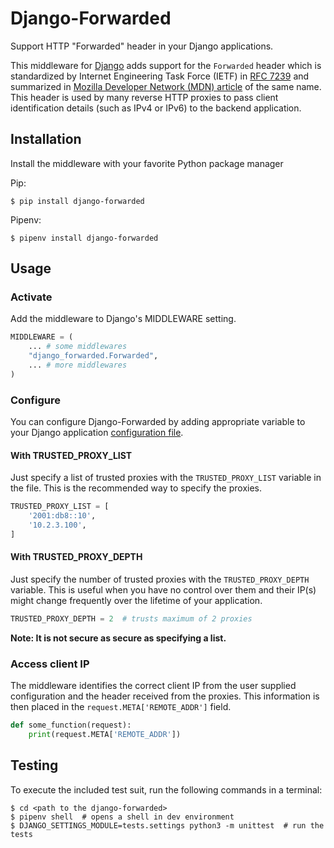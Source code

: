 # Django-Forwarded

Support HTTP "Forwarded" header in your Django applications.

This middleware for [Django](https://www.djangoproject.com/) adds support for the `Forwarded` header which is standardized by Internet Engineering Task Force (IETF) in [RFC 7239](https://tools.ietf.org/html/rfc7239#section-5) and summarized in [Mozilla Developer Network (MDN) article](https://developer.mozilla.org/en-US/docs/Web/HTTP/Headers/Forwarded) of the same name. This header is used by many reverse HTTP proxies to pass client identification details (such as IPv4 or IPv6) to the backend application.

## Installation

Install the middleware with your favorite Python package manager

Pip:
```shell
$ pip install django-forwarded
```

Pipenv:
```shell
$ pipenv install django-forwarded
```

## Usage

### Activate

Add the middleware to Django's MIDDLEWARE setting.

```python
MIDDLEWARE = (
    ... # some middlewares
    "django_forwarded.Forwarded",
    ... # more middlewares
)
```

### Configure

You can configure Django-Forwarded by adding appropriate variable to your Django application [configuration file](https://docs.djangoproject.com/en/2.2/topics/settings/).

#### With TRUSTED_PROXY_LIST

Just specify a list of trusted proxies with the `TRUSTED_PROXY_LIST` variable in the file. This is the recommended way to specify the proxies.

```python
TRUSTED_PROXY_LIST = [
    '2001:db8::10',
    '10.2.3.100',
]
```

#### With TRUSTED_PROXY_DEPTH

Just specify the number of trusted proxies with the `TRUSTED_PROXY_DEPTH` variable. This is useful when you have no control over them and their IP(s) might change frequently over the lifetime of your application.

```python
TRUSTED_PROXY_DEPTH = 2  # trusts maximum of 2 proxies
```

**Note: It is not secure as secure as specifying a list.**

### Access client IP

The middleware identifies the correct client IP from the user supplied configuration and the header received from the proxies. This information is then placed in the `request.META['REMOTE_ADDR']` field.

```python
def some_function(request):
    print(request.META['REMOTE_ADDR'])
```

## Testing

To execute the included test suit, run the following commands in a terminal:

```shell
$ cd <path to the django-forwarded>
$ pipenv shell  # opens a shell in dev environment
$ DJANGO_SETTINGS_MODULE=tests.settings python3 -m unittest  # run the tests
```
